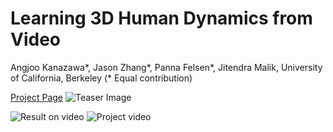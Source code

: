 # Learning 3D Human Dynamics from Video

Angjoo Kanazawa*, Jason Zhang*, Panna Felsen*, Jitendra Malik, 
University of California, Berkeley
(* Equal contribution)

[Project Page](https://akanazawa.github.io/human_dynamics/)
![Teaser Image](https://akanazawa.github.io/human_dynamics/images/overview.jpg)


![Result on video](https://akanazawa.github.io/human_dynamics/videos/comp_fencing.gif)
![Project video](https://www.youtube.com/watch?v=9fNKSZdsAG8)


